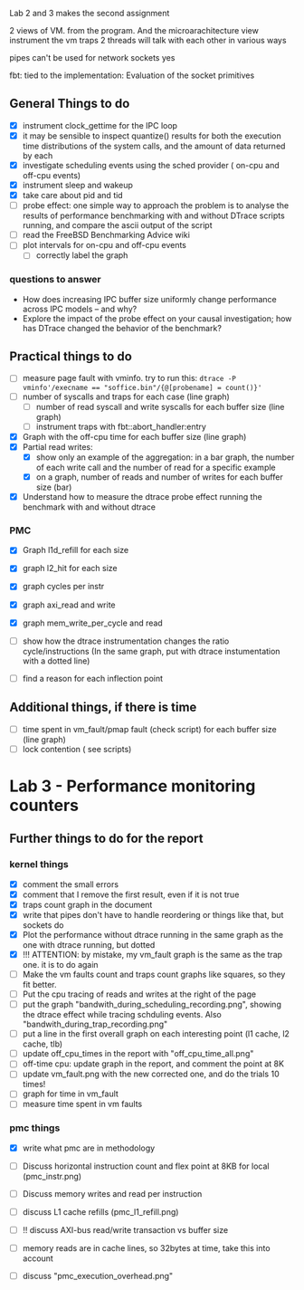 Lab 2 and 3 makes the second assignment

2 views of VM. from the program. And the microarachitecture view
instrument the vm traps
2 threads will talk with each other in various ways

pipes can't be used for network
sockets yes

fbt: tied to the implementation:
Evaluation of the socket primitives

## General Things to do
- [x] instrument clock_gettime for the IPC loop
- [x] it may be sensible to inspect quantize() results for both the execution time distributions of the system calls, and the amount of data returned by each
- [x] investigate scheduling events using the sched provider ( on-cpu and off-cpu events)
- [x] instrument sleep and wakeup
- [x] take care about pid and tid
- [ ] probe effect: one simple way to approach the problem is to analyse the results of performance benchmarking with and without DTrace scripts running, and compare the ascii output of the script
- [ ] read the FreeBSD Benchmarking Advice wiki 
- [ ] plot intervals for on-cpu and off-cpu events
   - [ ] correctly label the graph

### questions to answer
- How does increasing IPC buffer size uniformly change performance across IPC models – and why?
- Explore the impact of the probe effect on your causal investigation; how has DTrace changed the behavior of the benchmark?

## Practical things to do
- [ ] measure page fault with vminfo. try to run this: `dtrace -P vminfo'/execname == "soffice.bin"/{@[probename] = count()}'`
- [ ] number of syscalls and traps for each case (line graph)
   - [ ] number of read syscall and write syscalls for each buffer size (line graph)
   - [ ] instrument traps with fbt::abort_handler:entry
- [x] Graph with the off-cpu time for each buffer size (line graph)
- [x] Partial read writes:
   - [x] show only an example of the aggregation: in a bar graph, the number of each write call and the 
         number of read for a specific example
   - [x] on a graph, number of reads and number of writes for each buffer size (bar)
- [x] Understand how to measure the dtrace probe effect
   running the benchmark with and without dtrace
### PMC
- [x] Graph l1d_refill for each size
- [x] graph l2_hit for each size
- [x] graph cycles per instr
- [x] graph axi_read and write
- [x] graph mem_write_per_cycle and read
- [ ] show how the dtrace instrumentation changes the ratio cycle/instructions (In the same graph, put with dtrace instumentation with a dotted line)
- [ ] find a reason for each inflection point


## Additional things, if there is time
- [ ] time spent in vm_fault/pmap fault (check script) for each buffer size (line graph)
- [ ] lock contention ( see scripts)

# Lab 3 - Performance monitoring counters



## Further things to do for the report

### kernel things
- [x] comment the small errors
- [x] comment that I remove the first result, even if it is not true
- [x] traps count graph in the document
- [x] write that pipes don't have to handle reordering or things like that, but sockets do
- [x] Plot the performance without dtrace running in the same graph as the one with dtrace running, but dotted
- [x] !!! ATTENTION: by mistake, my vm_fault graph  is the same as the trap one. it is to do again
- [ ] Make the vm faults count and traps count graphs like squares, so they fit better.
- [ ] Put the cpu tracing of reads and writes at the right of the page
- [ ] put the graph "bandwith_during_scheduling_recording.png", showing the dtrace effect while tracing schduling events. Also "bandwith_during_trap_recording.png"
- [ ] put a line in the first overall graph on each interesting point (l1 cache, l2 cache, tlb)
- [ ] update off_cpu_times in the report with "off_cpu_time_all.png"
- [ ] off-time cpu: update graph in the report, and comment the point at 8K
- [ ] update vm_fault.png with the new corrected one, and do the trials 10 times!
- [ ] graph for time in vm_fault
- [ ] measure time spent in vm faults

### pmc things
- [x] write what pmc are in methodology
- [ ] Discuss horizontal instruction count and flex point at 8KB for local (pmc_instr.png)
- [ ] Discuss memory writes and read per instruction
- [ ] discuss L1 cache refills (pmc_l1_refill.png)
- [ ] !! discuss AXI-bus read/write transaction vs buffer size
- [ ] memory reads are in cache lines, so 32bytes at time, take this into account
- [ ] discuss "pmc_execution_overhead.png"

